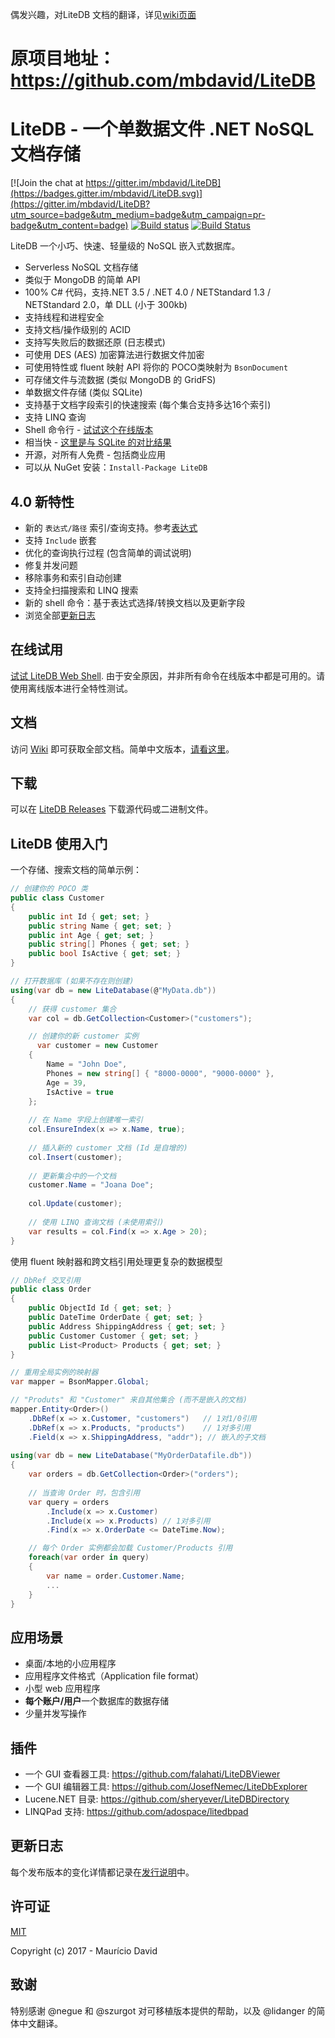 偶发兴趣，对LiteDB 文档的翻译，详见[wiki页面](https://github.com/lidanger/LiteDB.wiki_Translation_zh-cn/wiki)

原项目地址：https://github.com/mbdavid/LiteDB
======

# LiteDB - 一个单数据文件 .NET NoSQL 文档存储

[![Join the chat at https://gitter.im/mbdavid/LiteDB](https://badges.gitter.im/mbdavid/LiteDB.svg)](https://gitter.im/mbdavid/LiteDB?utm_source=badge&utm_medium=badge&utm_campaign=pr-badge&utm_content=badge) [![Build status](https://ci.appveyor.com/api/projects/status/sfe8he0vik18m033?svg=true)](https://ci.appveyor.com/project/mbdavid/litedb) [![Build Status](https://travis-ci.org/mbdavid/LiteDB.svg?branch=master)](https://travis-ci.org/mbdavid/LiteDB)

LiteDB 一个小巧、快速、轻量级的 NoSQL 嵌入式数据库。 

- Serverless NoSQL 文档存储
- 类似于 MongoDB 的简单 API
- 100% C# 代码，支持.NET 3.5 / .NET 4.0 / NETStandard 1.3 / NETStandard 2.0，单 DLL (小于 300kb)
- 支持线程和进程安全
- 支持文档/操作级别的 ACID
- 支持写失败后的数据还原 (日志模式)
- 可使用 DES (AES) 加密算法进行数据文件加密
- 可使用特性或 fluent 映射 API 将你的 POCO类映射为 `BsonDocument`
- 可存储文件与流数据 (类似 MongoDB 的 GridFS)
- 单数据文件存储 (类似 SQLite)
- 支持基于文档字段索引的快速搜索 (每个集合支持多达16个索引)
- 支持 LINQ 查询
- Shell 命令行 - [试试这个在线版本](http://www.litedb.org/#shell)
- 相当快 - [这里是与 SQLite 的对比结果](https://github.com/mbdavid/LiteDB-Perf)
- 开源，对所有人免费 - 包括商业应用
- 可以从 NuGet 安装：`Install-Package LiteDB`

## 4.0 新特性
- 新的 `表达式/路径` 索引/查询支持。参考[表达式](https://github.com/mbdavid/LiteDB/wiki/Expressions)
- 支持 `Include` 嵌套
- 优化的查询执行过程 (包含简单的调试说明)
- 修复并发问题
- 移除事务和索引自动创建
- 支持全扫描搜索和 LINQ 搜索
- 新的 shell 命令：基于表达式选择/转换文档以及更新字段
- 浏览全部[更新日志](https://github.com/mbdavid/LiteDB/wiki/Changelog)

## 在线试用

[试试 LiteDB Web Shell](http://www.litedb.org/#shell). 由于安全原因，并非所有命令在线版本中都是可用的。请使用离线版本进行全特性测试。

## 文档

访问 [Wiki](https://github.com/mbdavid/LiteDB/wiki) 即可获取全部文档。简单中文版本，[请看这里](https://github.com/lidanger/LiteDB.wiki_Translation_zh-cn)。

## 下载

可以在 [LiteDB Releases](https://github.com/mbdavid/LiteDB/releases) 下载源代码或二进制文件。

## LiteDB 使用入门

一个存储、搜索文档的简单示例：

```C#
// 创建你的 POCO 类
public class Customer
{
    public int Id { get; set; }
    public string Name { get; set; }
    public int Age { get; set; }
    public string[] Phones { get; set; }
    public bool IsActive { get; set; }
}

// 打开数据库 (如果不存在则创建)
using(var db = new LiteDatabase(@"MyData.db"))
{
    // 获得 customer 集合
    var col = db.GetCollection<Customer>("customers");

    // 创建你的新 customer 实例
	  var customer = new Customer
    { 
        Name = "John Doe", 
        Phones = new string[] { "8000-0000", "9000-0000" }, 
        Age = 39,
        IsActive = true
    };
    
    // 在 Name 字段上创建唯一索引
    col.EnsureIndex(x => x.Name, true);
	
    // 插入新的 customer 文档 (Id 是自增的)
    col.Insert(customer);
	
    // 更新集合中的一个文档
    customer.Name = "Joana Doe";
	
    col.Update(customer);
	
    // 使用 LINQ 查询文档 (未使用索引)
    var results = col.Find(x => x.Age > 20);
}
```

使用 fluent 映射器和跨文档引用处理更复杂的数据模型

```C#
// DbRef 交叉引用
public class Order
{
    public ObjectId Id { get; set; }
    public DateTime OrderDate { get; set; }
    public Address ShippingAddress { get; set; }
    public Customer Customer { get; set; }
    public List<Product> Products { get; set; }
}        

// 重用全局实例的映射器
var mapper = BsonMapper.Global;

// "Produts" 和 "Customer" 来自其他集合 (而不是嵌入的文档)
mapper.Entity<Order>()
    .DbRef(x => x.Customer, "customers")   // 1对1/0引用
    .DbRef(x => x.Products, "products")    // 1对多引用
    .Field(x => x.ShippingAddress, "addr"); // 嵌入的子文档
            
using(var db = new LiteDatabase("MyOrderDatafile.db"))
{
    var orders = db.GetCollection<Order>("orders");
        
    // 当查询 Order 时，包含引用
    var query = orders
        .Include(x => x.Customer)
        .Include(x => x.Products) // 1对多引用
        .Find(x => x.OrderDate <= DateTime.Now);

    // 每个 Order 实例都会加载 Customer/Products 引用
    foreach(var order in query)
    {
        var name = order.Customer.Name;
        ...
    }
}

```

## 应用场景

- 桌面/本地的小应用程序
- 应用程序文件格式（Application file format）
- 小型 web 应用程序
- **每个账户/用户**一个数据库的数据存储
- 少量并发写操作

## 插件

- 一个 GUI 查看器工具: https://github.com/falahati/LiteDBViewer
- 一个 GUI 编辑器工具: https://github.com/JosefNemec/LiteDbExplorer 
- Lucene.NET 目录: https://github.com/sheryever/LiteDBDirectory
- LINQPad 支持: https://github.com/adospace/litedbpad

## 更新日志

每个发布版本的变化详情都记录在[发行说明](https://github.com/mbdavid/LiteDB/releases)中。

## 许可证

[MIT](http://opensource.org/licenses/MIT)

Copyright (c) 2017 - Maurício David

## 致谢

特别感谢 @negue 和 @szurgot 对可移植版本提供的帮助，以及 @lidanger 的简体中文翻译。 
